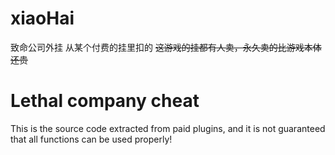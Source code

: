 # xiaoHai
 
致命公司外挂 从某个付费的挂里扣的 ~~这游戏的挂都有人卖，永久卖的比游戏本体还贵~~

# Lethal company cheat
This is the source code extracted from paid plugins, and it is not guaranteed that all functions can be used properly!
